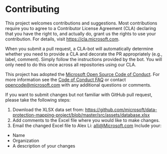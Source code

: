 # Contributing

This project welcomes contributions and suggestions. Most contributions require you to
agree to a Contributor License Agreement (CLA) declaring that you have the right to,
and actually do, grant us the rights to use your contribution. For details, visit
https://cla.microsoft.com.

When you submit a pull request, a CLA-bot will automatically determine whether you need
to provide a CLA and decorate the PR appropriately (e.g., label, comment). Simply follow the
instructions provided by the bot. You will only need to do this once across all repositories using our CLA.

This project has adopted the [Microsoft Open Source Code of Conduct](https://opensource.microsoft.com/codeofconduct/).
For more information see the [Code of Conduct FAQ](https://opensource.microsoft.com/codeofconduct/faq/)
or contact [opencode@microsoft.com](mailto:opencode@microsoft.com) with any additional questions or comments.

If you want to submit changes but not familiar with GitHub pull request, please take the following steps:

1. Download the XLSX data set from: https://github.com/microsoft/data-protection-mapping-project/blob/master/src/assets/database.xlsx
1. Add comments to the Excel file where you would like to make changes.
1. Email the changed Excel file to Alex Li: alli@Microsoft.com Include your:
* Name
* Organization
* A description of your changes
